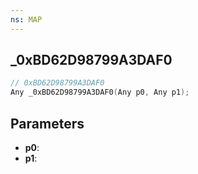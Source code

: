 ```yaml
---
ns: MAP
---
```

## _0xBD62D98799A3DAF0

```c
// 0xBD62D98799A3DAF0
Any _0xBD62D98799A3DAF0(Any p0, Any p1);
```

## Parameters
* **p0**:
* **p1**:
